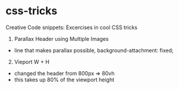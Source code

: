 # css-tricks
Creative Code snippets: Excercises in cool CSS tricks

1. Parallax Header using Multiple Images
- line that makes parallax possible, background-attachment: fixed; 

2. Vieport W + H
- changed the header from 800px => 80vh
- this takes up 80% of the viewport height 
